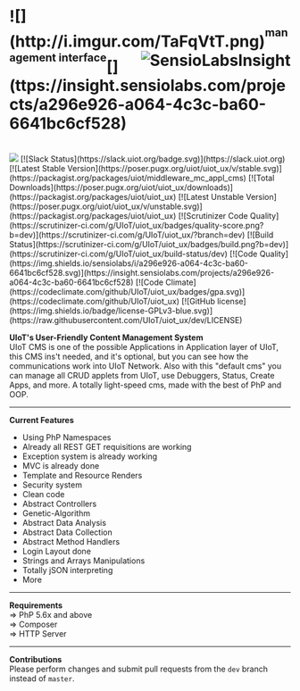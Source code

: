 <h1>![](http://i.imgur.com/TaFqVtT.png)<sup><sup>management interface</sup></sup>[<img alt="SensioLabsInsight" src="https://insight.sensiolabs.com/projects/a296e926-a064-4c3c-ba60-6641bc6cf528/big.png" align="right">](ttps://insight.sensiolabs.com/projects/a296e926-a064-4c3c-ba60-6641bc6cf528)<sub><sub><sup></h1></sup></sub></sub>
<br>
<a href="https://zenhub.com"><img src="https://raw.githubusercontent.com/ZenHubIO/support/master/zenhub-badge.png"></a> [![Slack Status](https://slack.uiot.org/badge.svg)](https://slack.uiot.org)
[![Latest Stable Version](https://poser.pugx.org/uiot/uiot_ux/v/stable.svg)](https://packagist.org/packages/uiot/middleware_mc_appl_cms) [![Total Downloads](https://poser.pugx.org/uiot/uiot_ux/downloads)](https://packagist.org/packages/uiot/uiot_ux) [![Latest Unstable Version](https://poser.pugx.org/uiot/uiot_ux/v/unstable.svg)](https://packagist.org/packages/uiot/uiot_ux) [![Scrutinizer Code Quality](https://scrutinizer-ci.com/g/UIoT/uiot_ux/badges/quality-score.png?b=dev)](https://scrutinizer-ci.com/g/UIoT/uiot_ux/?branch=dev) [![Build Status](https://scrutinizer-ci.com/g/UIoT/uiot_ux/badges/build.png?b=dev)](https://scrutinizer-ci.com/g/UIoT/uiot_ux/build-status/dev) [![Code Quality](https://img.shields.io/sensiolabs/i/a296e926-a064-4c3c-ba60-6641bc6cf528.svg)](https://insight.sensiolabs.com/projects/a296e926-a064-4c3c-ba60-6641bc6cf528) [![Code Climate](https://codeclimate.com/github/UIoT/uiot_ux/badges/gpa.svg)](https://codeclimate.com/github/UIoT/uiot_ux) [![GitHub license](https://img.shields.io/badge/license-GPLv3-blue.svg)](https://raw.githubusercontent.com/UIoT/uiot_ux/dev/LICENSE)

<b>UIoT's User-Friendly Content Management System</b><br>
UIoT CMS is one of the possible Applications in Application layer of UIoT, this CMS ins't needed, and it's optional, but you can see how the communications work into UIoT Network. Also with this "default cms" you can manage all CRUD applets from UIoT, use Debuggers, Status, Create Apps, and more. A totally light-speed cms, made with the best of PhP and OOP.

----------------------------------------------------

<b>Current Features</b><br>
- Using PhP Namespaces
- Already all REST GET requisitions are working
- Exception system is already working
- MVC is already done
- Template and Resource Renders
- Security system
- Clean code
- Abstract Controllers
- Genetic-Algorithm
- Abstract Data Analysis
- Abstract Data Collection
- Abstract Method Handlers
- Login Layout done
- Strings and Arrays Manipulations
- Totally jSON interpreting
- More

----------------------------------------------------

<b>Requirements</b><br>
 &#8658; PhP 5.6x and above<br/>
 &#8658; Composer<br/>
 &#8658; HTTP Server<br/>

----------------------------------------------------

<b>Contributions</b><br>
Please perform changes and submit pull requests from the ``dev`` branch instead of ``master``.
